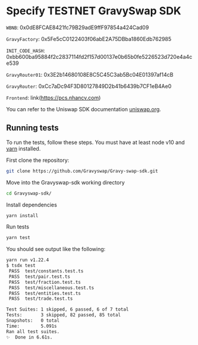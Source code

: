 # Specify TESTNET GravySwap SDK

`WBNB`: 0x0dE8FCAE8421fc79B29adE9ffF97854a424Cad09

`GravyFactory`: 0x5Fe5cC0122403f06abE2A75DBba1860Edb762985

`INIT_CODE_HASH`: 0xbb600ba95884f2c2837114fd2f157d00137e0b65b0fe5226523d720e4a4ce539

`GravyRouter01`: 0x3E2b14680108E8C5C45C3ab5Bc04E01397af14cB

`GravyRouter`: 0xCc7aDc94F3D80127849D2b41b6439b7CF1eB4Ae0

`Frontend`: link(https://pcs.nhancv.com)

You can refer to the Uniswap SDK documentation [uniswap.org](https://uniswap.org/docs/v2/SDK/getting-started/).

## Running tests

To run the tests, follow these steps. You must have at least node v10 and [yarn](https://yarnpkg.com/) installed.

First clone the repository:

```sh
git clone https://github.com/Gravyswap/Gravy-swap-sdk.git
```

Move into the Gravyswap-sdk working directory

```sh
cd Gravyswap-sdk/
```

Install dependencies

```sh
yarn install
```

Run tests

```sh
yarn test
```

You should see output like the following:

```sh
yarn run v1.22.4
$ tsdx test
 PASS  test/constants.test.ts
 PASS  test/pair.test.ts
 PASS  test/fraction.test.ts
 PASS  test/miscellaneous.test.ts
 PASS  test/entities.test.ts
 PASS  test/trade.test.ts

Test Suites: 1 skipped, 6 passed, 6 of 7 total
Tests:       3 skipped, 82 passed, 85 total
Snapshots:   0 total
Time:        5.091s
Ran all test suites.
✨  Done in 6.61s.
```
